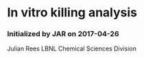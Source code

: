 # In vitro killing analysis
### Initialized by JAR on 2017-04-26

Julian Rees
LBNL Chemical Sciences Division
